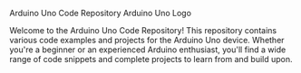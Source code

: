 
Arduino Uno Code Repository
Arduino Uno Logo

Welcome to the Arduino Uno Code Repository! This repository contains various code examples and projects for the Arduino Uno device. Whether you're a beginner or an experienced Arduino enthusiast, you'll find a wide range of code snippets and complete projects to learn from and build upon.
